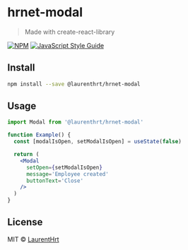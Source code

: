 # hrnet-modal

> Made with create-react-library

[![NPM](https://img.shields.io/npm/v/hrnet-modal.svg)](https://www.npmjs.com/package/hrnet-modal) [![JavaScript Style Guide](https://img.shields.io/badge/code_style-standard-brightgreen.svg)](https://standardjs.com)

## Install

```bash
npm install --save @laurenthrt/hrnet-modal
```

## Usage

```jsx
import Modal from '@laurenthrt/hrnet-modal'

function Example() {
  const [modalIsOpen, setModalIsOpen] = useState(false)

  return (
    <Modal
      setOpen={setModalIsOpen}
      message='Employee created'
      buttonText='Close'
    />
  )
}
```

## License

MIT © [LaurentHrt](https://github.com/LaurentHrt)
